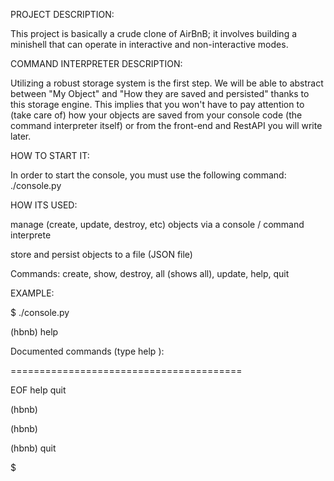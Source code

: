 PROJECT DESCRIPTION:

This project is basically a crude clone of AirBnB; it involves building a minishell that can operate in interactive and non-interactive modes.

COMMAND INTERPRETER DESCRIPTION:

Utilizing a robust storage system is the first step. We will be able to abstract between "My Object" and "How they are saved and persisted" thanks to this storage engine. This implies that you won't have to pay attention to (take care of) how your objects are saved from your console code (the command interpreter itself) or from the front-end and RestAPI you will write later.

HOW TO START IT:

In order to start the console, you must use the following command: ./console.py

HOW ITS USED:

manage (create, update, destroy, etc) objects via a console / command interprete

store and persist objects to a file (JSON file)

Commands: create, show, destroy, all (shows all), update, help, quit

EXAMPLE:

$ ./console.py

(hbnb) help



Documented commands (type help <topic>):

========================================

EOF  help  quit



(hbnb) 

(hbnb) 

(hbnb) quit

$
